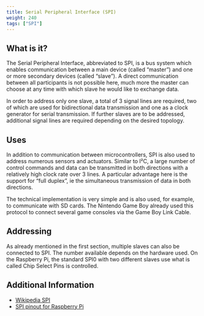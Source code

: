 ```yaml
---
title: Serial Peripheral Interface (SPI)
weight: 240
tags: ["SPI"]
---
```


## What is it?

The Serial Peripheral Interface, abbreviated to SPI, is a bus system which enables 
communication between a main device (called “master”) and one or more secondary devices 
(called “slave”). A direct communication between all participants is not possible here, 
much more the master can choose at any time with which slave he would like to exchange data.

In order to address only one slave, a total of 3 signal lines are required, two of which 
are used for bidirectional data transmission and one as a clock generator for serial 
transmission. If further slaves are to be addressed, additional signal lines are required 
depending on the desired topology.

## Uses

In addition to communication between microcontrollers, SPI is also used to address 
numerous sensors and actuators. Similar to I²C, a large number of control commands and 
data can be transmitted in both directions with a relatively high clock rate over 3 lines. 
A particular advantage here is the support for “full duplex”, ie the simultaneous 
transmission of data in both directions.

The technical implementation is very simple and is also used, for example, to communicate 
with SD cards. The Nintendo Game Boy already used this protocol to connect several game 
consoles via the Game Boy Link Cable.

## Addressing

As already mentioned in the first section, multiple slaves can also be connected to SPI. 
The number available depends on the hardware used. On the Raspberry Pi, the standard SPI0
with two different slaves use what is called Chip Select Pins is controlled.

## Additional Information

- [Wikipedia SPI](https://en.wikipedia.org/wiki/Serial_Peripheral_Interface)
- [SPI pinout for Raspberry Pi](https://pinout.xyz/pinout/spi#)